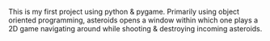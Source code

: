This is my first project using python & pygame.
Primarily using object oriented programming, asteroids opens a window within which one plays a 2D game navigating around while shooting & destroying incoming asteroids.
